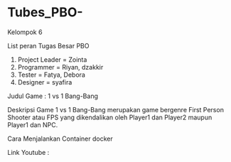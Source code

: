 # Tubes_PBO-
Kelompok 6 

List peran Tugas Besar PBO 

1. Project Leader = Zointa
2. Programmer = Riyan, dzakkir 
3. Tester = Fatya, Debora
4. Designer = syafira 

Judul Game : 1 vs 1 Bang-Bang

Deskripsi Game
  1 vs 1 Bang-Bang merupakan game bergenre First Person Shooter atau FPS yang dikendalikan oleh Player1 dan Player2 maupun Player1 dan NPC.

Cara Menjalankan Container docker

Link Youtube : 
